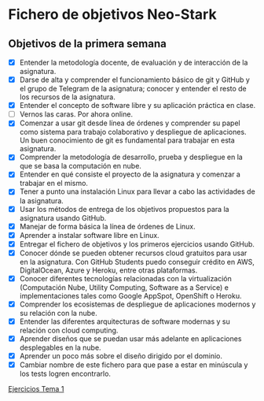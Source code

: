 # Fichero de objetivos Neo-Stark

## Objetivos de la primera semana
- [x] Entender la metodología docente, de evaluación y de interacción de la asignatura.
- [x] Darse de alta y comprender el funcionamiento básico de git y GitHub y el grupo de Telegram de la asignatura; conocer y entender el resto de los recursos de la asignatura.
- [x] Entender el concepto de software libre y su aplicación práctica en clase.
- [ ] Vernos las caras. Por ahora online.
- [x] Comenzar a usar git desde línea de órdenes y comprender su papel como sistema para trabajo colaborativo y despliegue de aplicaciones. Un buen conocimiento de git es fundamental para trabajar en esta asignatura.
- [x] Comprender la metodología de desarrollo, prueba y despliegue en la que se basa la computación en nube.
- [x] Entender en qué consiste el proyecto de la asignatura y comenzar a trabajar en el mismo.
- [x] Tener a punto una instalación Linux para llevar a cabo las actividades de la asignatura.
- [x] Usar los métodos de entrega de los objetivos propuestos para la asignatura usando GitHub.
- [x] Manejar de forma básica la línea de órdenes de Linux.
- [x] Aprender a instalar software libre en Linux.
- [x] Entregar el fichero de objetivos y los primeros ejercicios usando GitHub.
- [x] Conocer dónde se pueden obtener recursos cloud gratuitos para usar en la asignatura. Con GitHub Students puedo conseguir crédito en AWS, DigitalOcean, Azure y Heroku, entre otras plataformas.
- [x] Conocer diferentes tecnologías relacionadas con la virtualización (Computación Nube, Utility Computing, Software as a Service) e implementaciones tales como Google AppSpot, OpenShift o Heroku.
- [x] Comprender los ecosistemas de despliegue de aplicaciones modernos y su relación con la nube.
- [x] Entender las diferentes arquitecturas de software modernas y su relación con cloud computing.
- [x] Aprender diseños que se puedan usar más adelante en aplicaciones desplegables en la nube.
- [x] Aprender un poco más sobre el diseño dirigido por el dominio.
- [x] Cambiar nombre de este fichero para que pase a estar en minúscula y los tests logren encontrarlo.

[Ejercicios Tema 1](https://github.com/Neo-Stark/Ejercicios-CC/blob/main/Tema1.md)